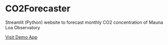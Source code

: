 # CO2Forecaster
Streamlit (Python) website to forecast monthly CO2 concentration of Mauna Loa Observatory

[Visit Demo App](https://avania3008-co2forecaster-app-3274cm.streamlitapp.com/)
